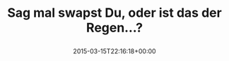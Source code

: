 ---
retweeted: false
source: <a href="http://twitter.com" rel="nofollow">Twitter Web Client</a>
entities:
  user_mentions: []
  urls: []
  symbols: []
  media:
  - expanded_url: https://twitter.com/bascht/status/577231878106800128/photo/1
    indices:
    - '44'
    - '66'
    url: http://t.co/6SGxNQ7ohJ
    media_url: http://pbs.twimg.com/media/CAK9VYRWUAE8ilQ.png
    id_str: '577231877246963713'
    id: '577231877246963713'
    media_url_https: https://pbs.twimg.com/media/CAK9VYRWUAE8ilQ.png
    sizes:
      medium:
        w: '734'
        h: '933'
        resize: fit
      small:
        w: '535'
        h: '680'
        resize: fit
      large:
        w: '734'
        h: '933'
        resize: fit
      thumb:
        w: '150'
        h: '150'
        resize: crop
    type: photo
    display_url: pic.twitter.com/6SGxNQ7ohJ
  hashtags: []
display_text_range:
- '0'
- '66'
favorite_count: '1'
id_str: '577231878106800128'
truncated: false
retweet_count: '0'
id: '577231878106800128'
possibly_sensitive: false
created_at: Sun Mar 15 22:16:18 +0000 2015
favorited: false
full_text: Sag mal swapst Du, oder ist das der Regen…?
lang: de
extended_entities:
  media:
  - expanded_url: https://twitter.com/bascht/status/577231878106800128/photo/1
    indices:
    - '44'
    - '66'
    url: http://t.co/6SGxNQ7ohJ
    media_url: http://pbs.twimg.com/media/CAK9VYRWUAE8ilQ.png
    id_str: '577231877246963713'
    id: '577231877246963713'
    media_url_https: https://pbs.twimg.com/media/CAK9VYRWUAE8ilQ.png
    sizes:
      medium:
        w: '734'
        h: '933'
        resize: fit
      small:
        w: '535'
        h: '680'
        resize: fit
      large:
        w: '734'
        h: '933'
        resize: fit
      thumb:
        w: '150'
        h: '150'
        resize: crop
    type: photo
    display_url: pic.twitter.com/6SGxNQ7ohJ
tags:
- pesos/twitter
date: '2015-03-15T22:16:18+00:00'
src: https://twitter.com/bascht/status/577231878106800128
original_url: https://twitter.com/bascht/status/577231878106800128
type: twitter_tweet
media_url: https://img.bascht.com/twitter/pbs.twimg.com/media/CAK9VYRWUAE8ilQ.png
text: Sag mal swapst Du, oder ist das der Regen…?
title: 'Sag mal swapst Du, oder ist das der Regen…?

  '

---
